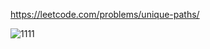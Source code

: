 https://leetcode.com/problems/unique-paths/

![1111](https://github.com/vcolinv/leetcode/images/robot_maze.png)
